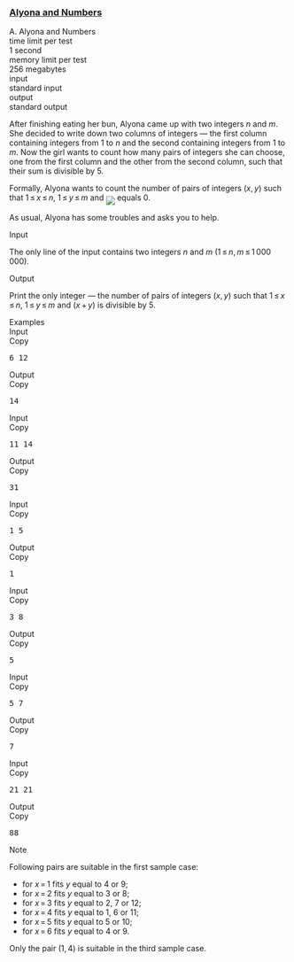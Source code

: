 <h3><a href="https://codeforces.com/contest/682/problem/A" target="_blank" rel="noopener noreferrer">Alyona and Numbers</a></h3>

<div class="header"><div class="title">A. Alyona and Numbers</div><div class="time-limit"><div class="property-title">time limit per test</div>1 second</div><div class="memory-limit"><div class="property-title">memory limit per test</div>256 megabytes</div><div class="input-file input-standard"><div class="property-title">input</div>standard input</div><div class="output-file output-standard"><div class="property-title">output</div>standard output</div></div><div><p>After finishing eating her bun, Alyona came up with two integers <span class="tex-span"><i>n</i></span> and <span class="tex-span"><i>m</i></span>. She decided to write down two columns of integers — the first column containing integers from <span class="tex-span">1</span> to <span class="tex-span"><i>n</i></span> and the second containing integers from <span class="tex-span">1</span> to <span class="tex-span"><i>m</i></span>. Now the girl wants to count how many pairs of integers she can choose, one from the first column and the other from the second column, such that their sum is divisible by <span class="tex-span">5</span>.</p><p>Formally, Alyona wants to count the number of pairs of integers <span class="tex-span">(<i>x</i>, <i>y</i>)</span> such that <span class="tex-span">1 ≤ <i>x</i> ≤ <i>n</i></span>, <span class="tex-span">1 ≤ <i>y</i> ≤ <i>m</i></span> and <img align="middle" class="tex-formula" src="https://espresso.codeforces.com/172ce45a535a02e9d636dcf4c462a2a1df6c3215.png" style="max-width: 100.0%;max-height: 100.0%;"> equals <span class="tex-span">0</span>.</p><p>As usual, Alyona has some troubles and asks you to help.</p></div><div class="input-specification"><div class="section-title">Input</div><p>The only line of the input contains two integers <span class="tex-span"><i>n</i></span> and <span class="tex-span"><i>m</i></span> (<span class="tex-span">1 ≤ <i>n</i>, <i>m</i> ≤ 1 000 000</span>).</p></div><div class="output-specification"><div class="section-title">Output</div><p>Print the only integer — the number of pairs of integers <span class="tex-span">(<i>x</i>, <i>y</i>)</span> such that <span class="tex-span">1 ≤ <i>x</i> ≤ <i>n</i></span>, <span class="tex-span">1 ≤ <i>y</i> ≤ <i>m</i></span> and <span class="tex-span">(<i>x</i> + <i>y</i>)</span> is divisible by <span class="tex-span">5</span>.</p></div><div class="sample-tests"><div class="section-title">Examples</div><div class="sample-test"><div class="input"><div class="title">Input<div title="Copy" data-clipboard-target="#id007504821825663306" id="id0021640562746114222" class="input-output-copier">Copy</div></div><pre id="id007504821825663306">6 12<br></pre></div><div class="output"><div class="title">Output<div title="Copy" data-clipboard-target="#id0019595226892912176" id="id008190841474002716" class="input-output-copier">Copy</div></div><pre id="id0019595226892912176">14<br></pre></div><div class="input"><div class="title">Input<div title="Copy" data-clipboard-target="#id009477752527009639" id="id0009442749392916217" class="input-output-copier">Copy</div></div><pre id="id009477752527009639">11 14<br></pre></div><div class="output"><div class="title">Output<div title="Copy" data-clipboard-target="#id0028450913836583647" id="id00015749970891036136" class="input-output-copier">Copy</div></div><pre id="id0028450913836583647">31<br></pre></div><div class="input"><div class="title">Input<div title="Copy" data-clipboard-target="#id0003105047866015609" id="id0024368980414994978" class="input-output-copier">Copy</div></div><pre id="id0003105047866015609">1 5<br></pre></div><div class="output"><div class="title">Output<div title="Copy" data-clipboard-target="#id004206698323278072" id="id0008048012912515412" class="input-output-copier">Copy</div></div><pre id="id004206698323278072">1<br></pre></div><div class="input"><div class="title">Input<div title="Copy" data-clipboard-target="#id009561123307369472" id="id007673654724712818" class="input-output-copier">Copy</div></div><pre id="id009561123307369472">3 8<br></pre></div><div class="output"><div class="title">Output<div title="Copy" data-clipboard-target="#id008363816620200522" id="id005930048849553028" class="input-output-copier">Copy</div></div><pre id="id008363816620200522">5<br></pre></div><div class="input"><div class="title">Input<div title="Copy" data-clipboard-target="#id0007775179399614751" id="id005808724242323081" class="input-output-copier">Copy</div></div><pre id="id0007775179399614751">5 7<br></pre></div><div class="output"><div class="title">Output<div title="Copy" data-clipboard-target="#id002892257931406772" id="id008394031563620025" class="input-output-copier">Copy</div></div><pre id="id002892257931406772">7<br></pre></div><div class="input"><div class="title">Input<div title="Copy" data-clipboard-target="#id001614235293724322" id="id004096142758720128" class="input-output-copier">Copy</div></div><pre id="id001614235293724322">21 21<br></pre></div><div class="output"><div class="title">Output<div title="Copy" data-clipboard-target="#id0016770212882295465" id="id007800568963922663" class="input-output-copier">Copy</div></div><pre id="id0016770212882295465">88<br></pre></div></div></div><div class="note"><div class="section-title">Note</div><p>Following pairs are suitable in the first sample case: </p><ul> <li> for <span class="tex-span"><i>x</i> = 1</span> fits <span class="tex-span"><i>y</i></span> equal to <span class="tex-span">4</span> or <span class="tex-span">9</span>; </li><li> for <span class="tex-span"><i>x</i> = 2</span> fits <span class="tex-span"><i>y</i></span> equal to <span class="tex-span">3</span> or <span class="tex-span">8</span>; </li><li> for <span class="tex-span"><i>x</i> = 3</span> fits <span class="tex-span"><i>y</i></span> equal to <span class="tex-span">2</span>, <span class="tex-span">7</span> or <span class="tex-span">12</span>; </li><li> for <span class="tex-span"><i>x</i> = 4</span> fits <span class="tex-span"><i>y</i></span> equal to <span class="tex-span">1</span>, <span class="tex-span">6</span> or <span class="tex-span">11</span>; </li><li> for <span class="tex-span"><i>x</i> = 5</span> fits <span class="tex-span"><i>y</i></span> equal to <span class="tex-span">5</span> or <span class="tex-span">10</span>; </li><li> for <span class="tex-span"><i>x</i> = 6</span> fits <span class="tex-span"><i>y</i></span> equal to <span class="tex-span">4</span> or <span class="tex-span">9</span>. </li></ul><p>Only the pair <span class="tex-span">(1, 4)</span> is suitable in the third sample case.</p></div>